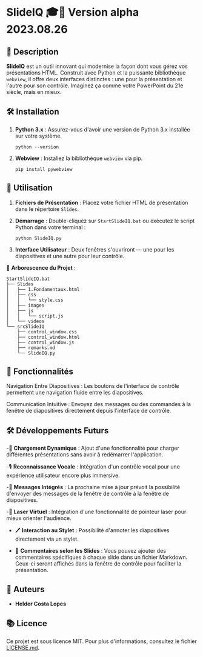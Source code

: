 # SlideIQ 🎓🎥 Version alpha 2023.08.26

## 📝 Description

**SlideIQ** est un outil innovant qui modernise la façon dont vous gérez vos présentations HTML. Construit avec Python et la puissante bibliothèque `webview`, il offre deux interfaces distinctes : une pour la présentation et l'autre pour son contrôle. Imaginez ça comme votre PowerPoint du 21e siècle, mais en mieux.

## 🛠 Installation

1. **Python 3.x** : Assurez-vous d'avoir une version de Python 3.x installée sur votre système.
   ```
   python --version
   ```
2. **Webview** : Installez la bibliothèque `webview` via pip.
   ```
   pip install pywebview
   ```

## 🚀 Utilisation

1. **Fichiers de Présentation** : Placez votre fichier HTML de présentation dans le répertoire `Slides`.
   
2. **Démarrage** : Double-cliquez sur `StartSlideIQ.bat` ou exécutez le script Python dans votre terminal :
   ```
   python SlideIQ.py
   ```

3. **Interface Utilisateur** : Deux fenêtres s'ouvriront — une pour les diapositives et une autre pour leur contrôle.

📂 **Arborescence du Projet** :

```plaintext
StartSlideIQ.bat
├── Slides
│   ├── 1.Fondamentaux.html
│   ├── css
│   │   └── style.css
│   ├── images
│   ├── js
│   │   └── script.js
│   └── videos
└── srcSlideIQ
    ├── control_window.css
    ├── control_window.html
    ├── control_window.js
    ├── remarks.md
    └── SlideIQ.py
```
## 🌟 Fonctionnalités
Navigation Entre Diapositives : Les boutons de l'interface de contrôle permettent une navigation fluide entre les diapositives.

Communication Intuitive : Envoyez des messages ou des commandes à la fenêtre de diapositives directement depuis l'interface de contrôle.

## 🛠 Développements Futurs
-🔄 **Chargement Dynamique** : Ajout d'une fonctionnalité pour charger différentes présentations sans avoir à redémarrer l'application.

-🎙 **Reconnaissance Vocale** : Intégration d'un contrôle vocal pour une expérience utilisateur encore plus immersive.

-💬 **Messages Intégrés** : La prochaine mise à jour prévoit la possibilité d'envoyer des messages de la fenêtre de contrôle à la fenêtre de diapositives.

-🔦 **Laser Virtuel** : Intégration d'une fonctionnalité de pointeur laser pour mieux orienter l'audience.

- 🖊 **Interaction au Stylet** : Possibilité d'annoter les diapositives directement via un stylet.

- 📝 **Commentaires selon les Slides** : Vous pouvez ajouter des commentaires spécifiques à chaque slide dans un fichier Markdown.
  Ceux-ci seront affichés dans la fenêtre de contrôle pour faciliter la présentation.

## 📜 Auteurs

- **Helder Costa Lopes**

## 📚 Licence

Ce projet est sous licence MIT. Pour plus d'informations, consultez le fichier [LICENSE.md](LICENSE.md).
